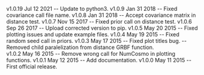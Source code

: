 v1.0.19 Jul 12 2021 -- Update to python3.
v1.0.9 Jan 31 2018 -- Fixed covariance call file name. 
v1.0.8 Jan 31 2018 -- Accept covariance matrix in distance test.
v1.0.7 Nov 15 2017 -- Fixed prior call on distance test.
v1.0.6 Sep 26 2017 -- Upload corrected version to pip.
v1.0.5 May 20 2015 -- Fixed plotting issues and update example files.
v1.0.4 May 19 2015 -- Fixed random seed call in priors.
v1.0.3 May 17 2015 -- Fixed plot titles bug. 
                   -- Removed child paralelization from distance GRBF function.   
v1.0.2 May 16 2015 -- Remove wrong call for NumCosmo in plotting functions. 
v1.0.1 May 12 2015 -- Add documentation.
v1.0.0 May 11 2015 -- First official release.

